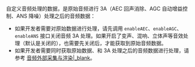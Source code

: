<div class="mk-hint">

自定义音频处理的数据，是原始音频进行 3A（AEC 回声消除、AGC 自动增益控制、ANS 降噪）处理之后的音频数据：

- 如果开发者需要对原始数据进行处理，请先调用 `enableAEC`、`enableAGC`、`enableANS` 接口关闭音频 3A 处理。如果开启了变声、混响、立体声等音效处理（默认是关闭的），也需要先关闭后，才能获取到原始音频数据。
- 如果开发者需要同时获取原始数据、和 3A 处理之后的音频数据进行处理，请参考 [音频外部采集与渲染\|_blank](!Old_Live_Room-AdvancedAudio/AudioCaptureAndRender)。
</div>





